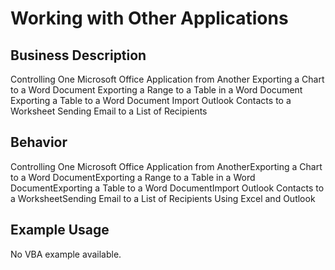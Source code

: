 # Working with Other Applications

## Business Description
Controlling One Microsoft Office Application from Another Exporting a Chart to a Word Document Exporting a Range to a Table in a Word Document Exporting a Table to a Word Document Import Outlook Contacts to a Worksheet Sending Email to a List of Recipients

## Behavior
Controlling One Microsoft Office Application from AnotherExporting a Chart to a Word DocumentExporting a Range to a Table in a Word DocumentExporting a Table to a Word DocumentImport Outlook Contacts to a WorksheetSending Email to a List of Recipients Using Excel and Outlook

## Example Usage
No VBA example available.